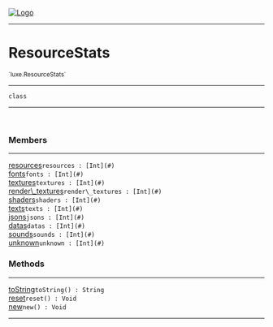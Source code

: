 
[![Logo](../../images/logo.png)](../../api/index.html)

---



<h1>ResourceStats</h1>
<small>`luxe.ResourceStats`</small>



---

`class`

---

&nbsp;
&nbsp;



<h3>Members</h3> <hr/><span class="member apipage">
                <a name="resources"><a class="lift" href="#resources">resources</a></a><code class="signature apipage">resources : [Int](#)</code><br/></span>
            <span class="small_desc_flat"></span><span class="member apipage">
                <a name="fonts"><a class="lift" href="#fonts">fonts</a></a><code class="signature apipage">fonts : [Int](#)</code><br/></span>
            <span class="small_desc_flat"></span><span class="member apipage">
                <a name="textures"><a class="lift" href="#textures">textures</a></a><code class="signature apipage">textures : [Int](#)</code><br/></span>
            <span class="small_desc_flat"></span><span class="member apipage">
                <a name="render_textures"><a class="lift" href="#render_textures">render\_textures</a></a><code class="signature apipage">render\_textures : [Int](#)</code><br/></span>
            <span class="small_desc_flat"></span><span class="member apipage">
                <a name="shaders"><a class="lift" href="#shaders">shaders</a></a><code class="signature apipage">shaders : [Int](#)</code><br/></span>
            <span class="small_desc_flat"></span><span class="member apipage">
                <a name="texts"><a class="lift" href="#texts">texts</a></a><code class="signature apipage">texts : [Int](#)</code><br/></span>
            <span class="small_desc_flat"></span><span class="member apipage">
                <a name="jsons"><a class="lift" href="#jsons">jsons</a></a><code class="signature apipage">jsons : [Int](#)</code><br/></span>
            <span class="small_desc_flat"></span><span class="member apipage">
                <a name="datas"><a class="lift" href="#datas">datas</a></a><code class="signature apipage">datas : [Int](#)</code><br/></span>
            <span class="small_desc_flat"></span><span class="member apipage">
                <a name="sounds"><a class="lift" href="#sounds">sounds</a></a><code class="signature apipage">sounds : [Int](#)</code><br/></span>
            <span class="small_desc_flat"></span><span class="member apipage">
                <a name="unknown"><a class="lift" href="#unknown">unknown</a></a><code class="signature apipage">unknown : [Int](#)</code><br/></span>
            <span class="small_desc_flat"></span>





<h3>Methods</h3> <hr/><span class="method apipage">
            <a name="toString"><a class="lift" href="#toString">toString</a></a><code class="signature apipage">toString() : String</code><br/><span class="small_desc_flat"></span>
        </span>
    <span class="method apipage">
            <a name="reset"><a class="lift" href="#reset">reset</a></a><code class="signature apipage">reset() : Void</code><br/><span class="small_desc_flat"></span>
        </span>
    <span class="method apipage">
            <a name="new"><a class="lift" href="#new">new</a></a><code class="signature apipage">new() : Void</code><br/><span class="small_desc_flat"></span>
        </span>
    





---

&nbsp;
&nbsp;
&nbsp;
&nbsp;